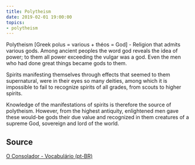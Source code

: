 ```yaml
---
title: Polytheism
date: 2019-02-01 19:00:00
topics:
- polytheism 
---
```


Polytheism [Greek polus = various + théos = God] - 
Religion that admits various gods. Among ancient peoples the word god reveals the idea 
of power; to them all power exceeding the vulgar was a god. Even the men who had done 
great things became gods to them. 

Spirits manifesting themselves through effects that seemed to them supernatural, 
were in their eyes so many deities, among which it is impossible to fail to recognize 
spirits of all grades, from scouts to higher spirits. 

Knowledge of the manifestations of spirits is therefore the source of polytheism. 
However, from the highest antiquity, enlightened men gave these would-be gods their 
due value and recognized in them creatures of a supreme God, sovereign and lord of 
the world.


## Source
[O Consolador - Vocabulário (pt-BR)](http://www.oconsolador.com.br/linkfixo/vocabulario/principal.html)
